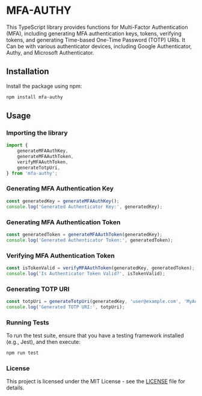 # MFA-AUTHY

This TypeScript library provides functions for Multi-Factor Authentication (MFA), including generating MFA authentication keys, tokens, verifying tokens, and generating Time-based One-Time Password (TOTP) URIs.
It Can be with various authenticator devices, including Google Authenticator, Authy, and Microsoft Authenticator.

## Installation
Install the package using npm:

```bash
npm install mfa-authy
```

## Usage

### Importing the library
```typescript
import {
    generateMFAAuthKey,
    generateMFAAuthToken,
    verifyMFAAuthToken,
    generateTotpUri,
} from 'mfa-authy';
```

### Generating MFA Authentication Key

```typescript
const generatedKey = generateMFAAuthKey();
console.log('Generated Authenticator Key:', generatedKey);
```
### Generating MFA Authentication Token

```typescript
const generatedToken = generateMFAAuthToken(generatedKey);
console.log('Generated Authenticator Token:', generatedToken);
```

### Verifying MFA Authentication Token

```typescript
const isTokenValid = verifyMFAAuthToken(generatedKey, generatedToken);
console.log('Is Authenticator Token Valid?', isTokenValid);
```

### Generating TOTP URI

```typescript
const totpUri = generateTotpUri(generatedKey, 'user@example.com', 'MyAuthenticatorApp', 'SHA256', 8, 60);
console.log('Generated TOTP URI:', totpUri);
```

### Running Tests
To run the test suite, ensure that you have a testing framework installed (e.g., Jest), and then execute:

```typescript
npm run test
```

### License
This project is licensed under the MIT License - see the [LICENSE](LICENSE) file for details.
